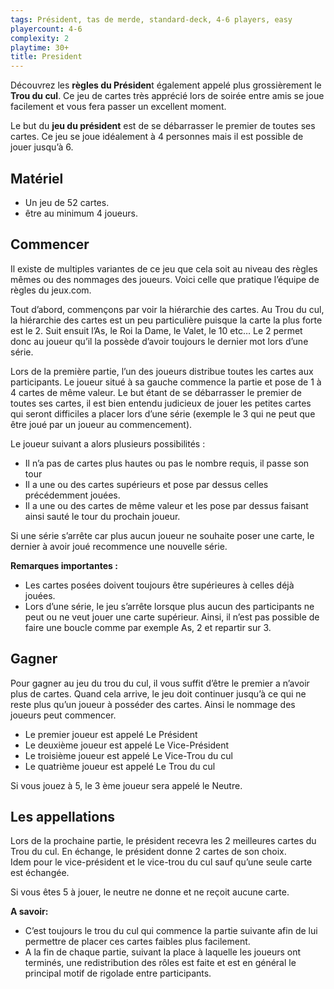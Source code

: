 ```yaml
---
tags: Président, tas de merde, standard-deck, 4-6 players, easy
playercount: 4-6
complexity: 2
playtime: 30+
title: President
---
```


Découvrez les **règles du Présiden**t également appelé plus grossièrement le **Trou du cul**. Ce jeu de cartes très apprécié lors de soirée entre amis se joue facilement et vous fera passer un excellent moment.

Le but du **jeu du président** est de se débarrasser le premier de toutes ses cartes. Ce jeu se joue idéalement à 4 personnes mais il est possible de jouer jusqu’à 6.

## Matériel

-   Un jeu de 52 cartes.
-   être au minimum 4 joueurs.

## Commencer

Il existe de multiples variantes de ce jeu que cela soit au niveau des règles mêmes ou des nommages des joueurs. Voici celle que pratique l’équipe de règles du jeux.com.

Tout d’abord, commençons par voir la hiérarchie des cartes. Au Trou du cul, la hiérarchie des cartes est un peu particulière puisque la carte la plus forte est le 2. Suit ensuit l’As, le Roi la Dame, le Valet, le 10 etc… Le 2 permet donc au joueur qu’il la possède d’avoir toujours le dernier mot lors d’une série.

Lors de la première partie, l’un des joueurs distribue toutes les cartes aux participants. Le joueur situé à sa gauche commence la partie et pose de 1 à 4 cartes de même valeur. Le but étant de se débarrasser le premier de toutes ses cartes, il est bien entendu judicieux de jouer les petites cartes qui seront difficiles a placer lors d’une série (exemple le 3 qui ne peut que être joué par un joueur au commencement).

Le joueur suivant a alors plusieurs possibilités :

- Il n’a pas de cartes plus hautes ou pas le nombre requis, il passe son tour
- Il a une ou des cartes supérieurs et pose par dessus celles précédemment jouées.
- Il a une ou des cartes de même valeur et les pose par dessus faisant ainsi sauté le tour du prochain joueur.

Si une série s’arrête car plus aucun joueur ne souhaite poser une carte, le dernier à avoir joué recommence une nouvelle série.

**Remarques importantes :**

- Les cartes posées doivent toujours être supérieures à celles déjà jouées.
- Lors d’une série, le jeu s’arrête lorsque plus aucun des participants ne peut ou ne veut jouer une carte supérieur. Ainsi, il n’est pas possible de faire une boucle comme par exemple As, 2 et repartir sur 3.

## Gagner

Pour gagner au jeu du trou du cul, il vous suffit d’être le premier a n’avoir plus de cartes. Quand cela arrive, le jeu doit continuer jusqu’à ce qui ne reste plus qu’un joueur à posséder des cartes. Ainsi le nommage des joueurs peut commencer.

-   Le premier joueur est appelé Le Président
-   Le deuxième joueur est appelé Le Vice-Président
-   Le troisième joueur est appelé Le Vice-Trou du cul
-   Le quatrième joueur est appelé Le Trou du cul

Si vous jouez à 5, le 3 ème joueur sera appelé le Neutre.

## Les appellations

Lors de la prochaine partie, le président recevra les 2 meilleures cartes du Trou du cul. En échange, le président donne 2 cartes de son choix.  
Idem pour le vice-président et le vice-trou du cul sauf qu’une seule carte est échangée.

Si vous êtes 5 à jouer, le neutre ne donne et ne reçoit aucune carte.

**A savoir:**

- C’est toujours le trou du cul qui commence la partie suivante afin de lui permettre de placer ces cartes faibles plus facilement.
- A la fin de chaque partie, suivant la place à laquelle les joueurs ont terminés, une redistribution des rôles est faite et est en général le principal motif de rigolade entre participants.